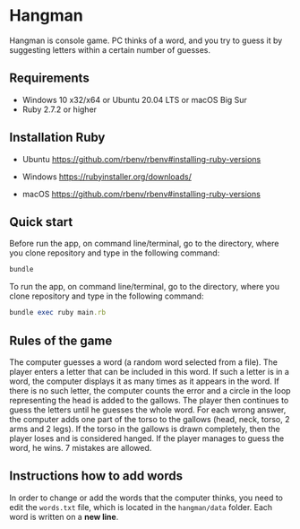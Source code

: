 # Hangman

Hangman is console game. PC thinks of a word, and you try to guess it by suggesting letters within a certain number
of guesses.

## Requirements

* Windows 10 x32/x64 or Ubuntu 20.04 LTS or macOS Big Sur
* Ruby 2.7.2  or higher

## Installation Ruby

* Ubuntu
<https://github.com/rbenv/rbenv#installing-ruby-versions>

* Windows
<https://rubyinstaller.org/downloads/>

* macOS
<https://github.com/rbenv/rbenv#installing-ruby-versions>

## Quick start

Before run  the app, on command line/terminal, go to the directory, where you clone repository and type in the
following command:

```ruby
bundle
```

To run the app, on command line/terminal, go to the directory, where you clone repository and type in the
following command:

```ruby
bundle exec ruby main.rb
```

## Rules of the game

The computer guesses a word (a random word selected from a file). The player enters a letter that can be included in
this word. If such a letter is in a word, the computer displays it as many times as it appears in the word. If there is
no such letter, the computer counts the error and a circle in the loop representing the head is added to the gallows.
The player then continues to guess the letters until he guesses the whole word. For each wrong answer, the computer adds
one part of the torso to the gallows (head, neck, torso, 2 arms and 2 legs).
If the torso in the gallows is drawn completely, then the player loses and is considered hanged. If the player manages
to guess the word, he wins. 7 mistakes are allowed.

## Instructions how to add words

In order to change or add the words that the computer thinks, you need to edit the `words.txt` file, which is located
in the `hangman/data` folder. Each word is written on a **new line**.
